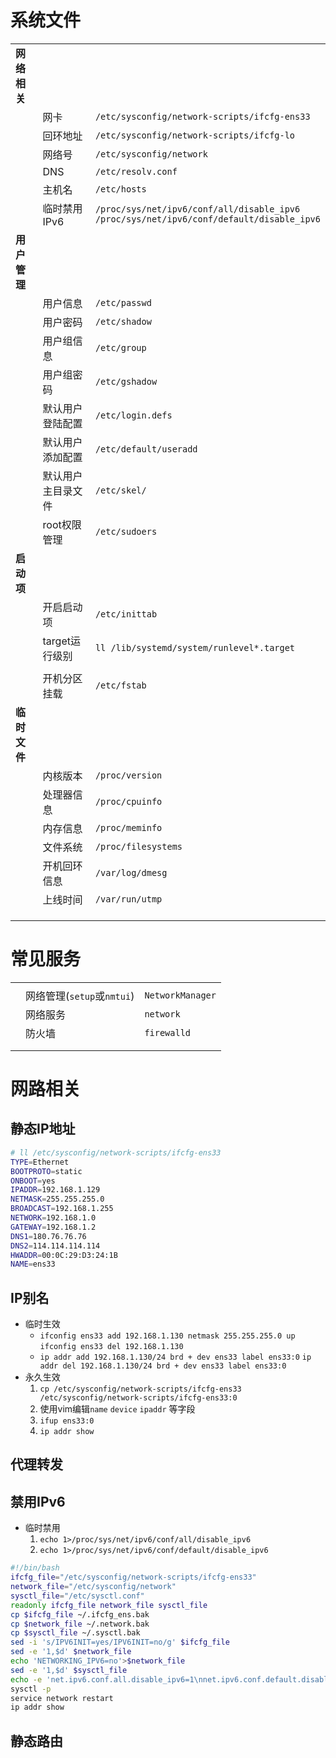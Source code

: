 # 系统文件

|              |                    |                                                              |
| ------------ | ------------------ | ------------------------------------------------------------ |
| **网络相关** |                    |                                                              |
|              | 网卡               | `/etc/sysconfig/network-scripts/ifcfg-ens33`                 |
|              | 回环地址           | `/etc/sysconfig/network-scripts/ifcfg-lo`                    |
|              | 网络号             | `/etc/sysconfig/network`                                     |
|              | DNS                | `/etc/resolv.conf`                                           |
|              | 主机名             | `/etc/hosts`                                                 |
|              | 临时禁用IPv6       | `/proc/sys/net/ipv6/conf/all/disable_ipv6` <br />`/proc/sys/net/ipv6/conf/default/disable_ipv6` |
| **用户管理** |                    |                                                              |
|              | 用户信息           | `/etc/passwd`                                                |
|              | 用户密码           | `/etc/shadow`                                                |
|              | 用户组信息         | `/etc/group`                                                 |
|              | 用户组密码         | `/etc/gshadow`                                               |
|              | 默认用户登陆配置   | `/etc/login.defs`                                            |
|              | 默认用户添加配置   | `/etc/default/useradd`                                       |
|              | 默认用户主目录文件 | `/etc/skel/`                                                 |
|              | root权限管理       | `/etc/sudoers`                                               |
| **启动项**   |                    |                                                              |
|              | 开启启动项         | `/etc/inittab`                                               |
|              | target运行级别     | `ll /lib/systemd/system/runlevel*.target`                    |
|              |                    |                                                              |
|              | 开机分区挂载       | `/etc/fstab`                                                 |
| **临时文件** |                    |                                                              |
|              | 内核版本           | `/proc/version`                                              |
|              | 处理器信息         | `/proc/cpuinfo`                                              |
|              | 内存信息           | `/proc/meminfo`                                              |
|              | 文件系统           | `/proc/filesystems`                                          |
|              | 开机回环信息       | `/var/log/dmesg`                                             |
|              | 上线时间           | `/var/run/utmp`                                              |
|              |                    |                                                              |
|              |                    |                                                              |
|              |                    |                                                              |

# 常见服务

|      |                            |                  |
| ---- | -------------------------- | ---------------- |
|      |                            |                  |
|      | 网络管理(`setup`或`nmtui`) | `NetworkManager` |
|      | 网络服务                   | `network`        |
|      | 防火墙                     | `firewalld`      |
|      |                            |                  |
|      |                            |                  |

# 网路相关

## 静态IP地址

```sh
# ll /etc/sysconfig/network-scripts/ifcfg-ens33
TYPE=Ethernet
BOOTPROTO=static
ONBOOT=yes
IPADDR=192.168.1.129
NETMASK=255.255.255.0
BROADCAST=192.168.1.255
NETWORK=192.168.1.0
GATEWAY=192.168.1.2
DNS1=180.76.76.76
DNS2=114.114.114.114
HWADDR=00:0C:29:D3:24:1B
NAME=ens33	
```

## IP别名

- 临时生效 
  - `ifconfig ens33 add 192.168.1.130 netmask 255.255.255.0 up` 
    `ifconfig ens33 del 192.168.1.130` 
  - `ip addr add 192.168.1.130/24 brd + dev ens33 label ens33:0` 
    `ip addr del 192.168.1.130/24 brd + dev ens33 label ens33:0` 
- 永久生效
  1. `cp /etc/sysconfig/network-scripts/ifcfg-ens33 /etc/sysconfig/network-scripts/ifcfg-ens33:0` 
  2. 使用vim编辑`name` `device` `ipaddr` 等字段
  3. `ifup ens33:0` 
  4. `ip addr show` 

## 代理转发

## 禁用IPv6

- 临时禁用
  1. `echo 1>/proc/sys/net/ipv6/conf/all/disable_ipv6` 
  2. `echo 1>/proc/sys/net/ipv6/conf/default/disable_ipv6` 

```sh
#!/bin/bash
ifcfg_file="/etc/sysconfig/network-scripts/ifcfg-ens33"
network_file="/etc/sysconfig/network"
sysctl_file="/etc/sysctl.conf"
readonly ifcfg_file network_file sysctl_file
cp $ifcfg_file ~/.ifcfg_ens.bak
cp $network_file ~/.network.bak
cp $sysctl_file ~/.sysctl.bak
sed -i 's/IPV6INIT=yes/IPV6INIT=no/g' $ifcfg_file
sed -e '1,$d' $network_file
echo 'NETWORKING_IPV6=no'>$network_file
sed -e '1,$d' $sysctl_file
echo -e 'net.ipv6.conf.all.disable_ipv6=1\nnet.ipv6.conf.default.disable_ipv6=1'>$sysctl_file
sysctl -p
service network restart
ip addr show
```



## 静态路由